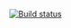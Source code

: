 [![Build status](https://ci.appveyor.com/api/projects/status/my6cfg0h0qajn8hv/branch/master?svg=true)](https://ci.appveyor.com/project/kaymak94/auqahometusk5-1/branch/master)

